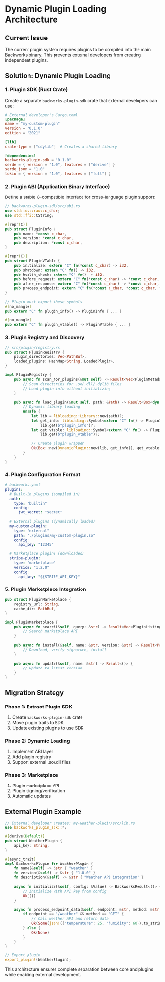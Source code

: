 # Dynamic Plugin Loading Architecture

## Current Issue
The current plugin system requires plugins to be compiled into the main Backworks binary. This prevents external developers from creating independent plugins.

## Solution: Dynamic Plugin Loading

### 1. Plugin SDK (Rust Crate)
Create a separate `backworks-plugin-sdk` crate that external developers can use:

```toml
# External developer's Cargo.toml
[package]
name = "my-custom-plugin"
version = "0.1.0"
edition = "2021"

[lib]
crate-type = ["cdylib"]  # Creates a shared library

[dependencies]
backworks-plugin-sdk = "0.1.0"
serde = { version = "1.0", features = ["derive"] }
serde_json = "1.0"
tokio = { version = "1.0", features = ["full"] }
```

### 2. Plugin ABI (Application Binary Interface)
Define a stable C-compatible interface for cross-language plugin support:

```rust
// backworks-plugin-sdk/src/abi.rs
use std::os::raw::c_char;
use std::ffi::CString;

#[repr(C)]
pub struct PluginInfo {
    pub name: *const c_char,
    pub version: *const c_char,
    pub description: *const c_char,
}

#[repr(C)]
pub struct PluginVTable {
    pub initialize: extern "C" fn(*const c_char) -> i32,
    pub shutdown: extern "C" fn() -> i32,
    pub health_check: extern "C" fn() -> i32,
    pub before_request: extern "C" fn(*const c_char) -> *const c_char,
    pub after_response: extern "C" fn(*const c_char) -> *const c_char,
    pub process_endpoint: extern "C" fn(*const c_char, *const c_char, *const c_char) -> *const c_char,
}

// Plugin must export these symbols
#[no_mangle]
pub extern "C" fn plugin_info() -> PluginInfo { ... }

#[no_mangle]
pub extern "C" fn plugin_vtable() -> PluginVTable { ... }
```

### 3. Plugin Registry and Discovery
```rust
// src/plugin/registry.rs
pub struct PluginRegistry {
    plugin_directories: Vec<PathBuf>,
    loaded_plugins: HashMap<String, LoadedPlugin>,
}

impl PluginRegistry {
    pub async fn scan_for_plugins(&mut self) -> Result<Vec<PluginMetadata>> {
        // Scan directories for .so/.dll/.dylib files
        // Load plugin info without initializing
    }
    
    pub async fn load_plugin(&mut self, path: &Path) -> Result<Box<dyn BackworksPlugin>> {
        // Dynamic library loading
        unsafe {
            let lib = libloading::Library::new(path)?;
            let get_info: libloading::Symbol<extern "C" fn() -> PluginInfo> = 
                lib.get(b"plugin_info")?;
            let get_vtable: libloading::Symbol<extern "C" fn() -> PluginVTable> = 
                lib.get(b"plugin_vtable")?;
            
            // Create plugin wrapper
            Ok(Box::new(DynamicPlugin::new(lib, get_info(), get_vtable())))
        }
    }
}
```

### 4. Plugin Configuration Format
```yaml
# backworks.yaml
plugins:
  # Built-in plugins (compiled in)
  auth:
    type: "builtin"
    config:
      jwt_secret: "secret"
  
  # External plugins (dynamically loaded)
  my-custom-plugin:
    type: "external"
    path: "./plugins/my-custom-plugin.so"
    config:
      api_key: "12345"
      
  # Marketplace plugins (downloaded)
  stripe-plugin:
    type: "marketplace"
    version: "1.2.0"
    config:
      api_key: "${STRIPE_API_KEY}"
```

### 5. Plugin Marketplace Integration
```rust
pub struct PluginMarketplace {
    registry_url: String,
    cache_dir: PathBuf,
}

impl PluginMarketplace {
    pub async fn search(&self, query: &str) -> Result<Vec<PluginListing>> {
        // Search marketplace API
    }
    
    pub async fn install(&self, name: &str, version: &str) -> Result<PathBuf> {
        // Download, verify signature, install
    }
    
    pub async fn update(&self, name: &str) -> Result<()> {
        // Update to latest version
    }
}
```

## Migration Strategy

### Phase 1: Extract Plugin SDK
1. Create `backworks-plugin-sdk` crate
2. Move plugin traits to SDK
3. Update existing plugins to use SDK

### Phase 2: Dynamic Loading
1. Implement ABI layer
2. Add plugin registry
3. Support external .so/.dll files

### Phase 3: Marketplace
1. Plugin marketplace API
2. Plugin signing/verification
3. Automatic updates

## External Plugin Example

```rust
// External developer creates: my-weather-plugin/src/lib.rs
use backworks_plugin_sdk::*;

#[derive(Default)]
pub struct WeatherPlugin {
    api_key: String,
}

#[async_trait]
impl BackworksPlugin for WeatherPlugin {
    fn name(&self) -> &str { "weather" }
    fn version(&self) -> &str { "1.0.0" }
    fn description(&self) -> &str { "Weather API integration" }
    
    async fn initialize(&self, config: &Value) -> BackworksResult<()> {
        // Initialize with API key from config
        Ok(())
    }
    
    async fn process_endpoint_data(&self, endpoint: &str, method: &str, data: &str) -> BackworksResult<Option<String>> {
        if endpoint == "/weather" && method == "GET" {
            // Call weather API and return data
            Ok(Some(json!({"temperature": 25, "humidity": 60}).to_string()))
        } else {
            Ok(None)
        }
    }
}

// Export plugin
export_plugin!(WeatherPlugin);
```

This architecture ensures complete separation between core and plugins while enabling external development.
